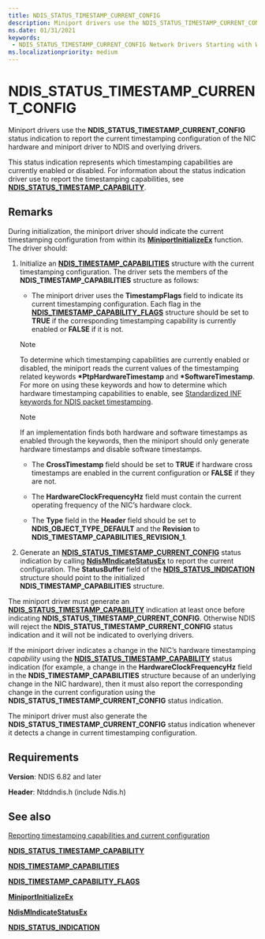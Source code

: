 ```yaml
---
title: NDIS_STATUS_TIMESTAMP_CURRENT_CONFIG
description: Miniport drivers use the NDIS_STATUS_TIMESTAMP_CURRENT_CONFIG status indication to report the current timestamping configuration of the NIC hardware.
ms.date: 01/31/2021
keywords:
 - NDIS_STATUS_TIMESTAMP_CURRENT_CONFIG Network Drivers Starting with Windows Vista
ms.localizationpriority: medium
---
```


# NDIS_STATUS_TIMESTAMP_CURRENT_CONFIG

Miniport drivers use the **NDIS_STATUS_TIMESTAMP_CURRENT_CONFIG** status indication to report the current timestamping configuration of the NIC hardware and miniport driver to NDIS and overlying drivers. 

This status indication represents which timestamping capabilities are currently enabled or disabled. For information about the status indication driver use to report the timestamping capabilities, see [**NDIS_STATUS_TIMESTAMP_CAPABILITY**](ndis-status-timestamp-capability.md). 

## Remarks

During initialization, the miniport driver should indicate the current timestamping configuration from within its [**MiniportInitializeEx**](/windows-hardware/drivers/ddi/ndis/nc-ndis-miniport_initialize) function. The driver should:

1. Initialize an [**NDIS_TIMESTAMP_CAPABILITIES**](/windows-hardware/drivers/ddi/ntddndis/ns-ntddndis-_ndis_timestamp_capabilities) structure with the current timestamping configuration.
The  driver sets the members of the **NDIS_TIMESTAMP_CAPABILITIES** structure  as follows:
   * The miniport driver uses the **TimestampFlags** field to indicate its current timestamping configuration. Each flag in the [**NDIS_TIMESTAMP_CAPABILITY_FLAGS**](/windows-hardware/drivers/ddi/ntddndis/ns-ntddndis-_ndis_timestamp_capability_flags) structure should be set to **TRUE** if the corresponding timestamping capability is currently enabled or **FALSE** if it is not.

    > [!NOTE]
    > To determine which timestamping capabilities are currently enabled or disabled, the miniport reads the current values of the timestamping related keywords **\*PtpHardwareTimestamp** and **\*SoftwareTimestamp**. For more on using these keywords and how to determine which hardware timestamping capabilities to enable, see [Standardized INF keywords for NDIS packet timestamping](standardized-inf-keywords-for-ndis-packet-timestamping.md).

    > [!NOTE] 
    > If an implementation finds both hardware and software timestamps as enabled through the keywords, then the miniport should only generate hardware timestamps and disable software timestamps.

    * The **CrossTimestamp** field should be set to **TRUE** if hardware cross timestamps are enabled in the current configuration or **FALSE** if they are not.

    * The **HardwareClockFrequencyHz** field must contain the current operating frequency of the NIC’s hardware clock.

    * The **Type** field in the **Header** field should be set to **NDIS_OBJECT_TYPE_DEFAULT** and the **Revision** to **NDIS_TIMESTAMP_CAPABILITIES_REVISION_1**.

1. Generate an [**NDIS_STATUS_TIMESTAMP_CURRENT_CONFIG**](ndis-status-timestamp-capability.md) status indication by calling [**NdisMIndicateStatusEx**](/windows-hardware/drivers/ddi/ndis/nf-ndis-ndismindicatestatusex) to report the current configuration. The **StatusBuffer** field of the [**NDIS\_STATUS\_INDICATION**](/windows-hardware/drivers/ddi/ndis/ns-ndis-_ndis_status_indication) structure should point to the initialized **NDIS_TIMESTAMP_CAPABILITIES** structure.

The miniport driver must generate an [**NDIS_STATUS_TIMESTAMP_CAPABILITY**](ndis-status-timestamp-capability.md) indication at least once before indicating **NDIS_STATUS_TIMESTAMP_CURRENT_CONFIG**. Otherwise NDIS will reject the **NDIS_STATUS_TIMESTAMP_CURRENT_CONFIG** status indication and it will not be indicated to overlying drivers.

If the miniport driver indicates a change in the NIC’s hardware timestamping *capability* using the [**NDIS_STATUS_TIMESTAMP_CAPABILITY**](ndis-status-timestamp-capability.md) status indication (for example, a change in the **HardwareClockFrequencyHz** field in the **NDIS_TIMESTAMP_CAPABILITIES** structure because of an underlying change in the NIC hardware), then it must also report the corresponding change in the current configuration using the **NDIS_STATUS_TIMESTAMP_CURRENT_CONFIG** status indication.

The miniport driver must also generate the **NDIS_STATUS_TIMESTAMP_CURRENT_CONFIG** status indication whenever it detects a change in current timestamping configuration.

## Requirements

**Version**: NDIS 6.82 and later

**Header**: Ntddndis.h (include Ndis.h)

## See also

[Reporting timestamping capabilities and current configuration](reporting-timestamping-capabilities.md)

[**NDIS_STATUS_TIMESTAMP_CAPABILITY**](ndis-status-timestamp-capability.md)

[**NDIS_TIMESTAMP_CAPABILITIES**](/windows-hardware/drivers/ddi/ntddndis/ns-ntddndis-_ndis_timestamp_capabilities)

[**NDIS_TIMESTAMP_CAPABILITY_FLAGS**](/windows-hardware/drivers/ddi/ntddndis/ns-ntddndis-_ndis_timestamp_capability_flags)

[**MiniportInitializeEx**](/windows-hardware/drivers/ddi/ndis/nc-ndis-miniport_initialize)

[**NdisMIndicateStatusEx**](/windows-hardware/drivers/ddi/ndis/nf-ndis-ndismindicatestatusex)

[**NDIS\_STATUS\_INDICATION**](/windows-hardware/drivers/ddi/ndis/ns-ndis-_ndis_status_indication)
